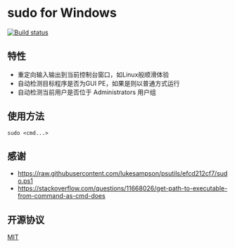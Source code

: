 ﻿sudo for Windows
================

[![Build status](https://ci.appveyor.com/api/projects/status/2d880hsxvy2levdm/branch/master?svg=true)](https://ci.appveyor.com/project/wzv5/sudo/branch/master)

## 特性

* 重定向输入输出到当前控制台窗口，如Linux般顺滑体验
* 自动检测目标程序是否为GUI PE，如果是则以普通方式运行
* 自动检测当前用户是否位于 Administrators 用户组

## 使用方法

`
sudo <cmd...>
`

## 感谢

* <https://raw.githubusercontent.com/lukesampson/psutils/efcd212cf7/sudo.ps1>
* <https://stackoverflow.com/questions/11668026/get-path-to-executable-from-command-as-cmd-does>

## 开源协议

[MIT](http://opensource.org/licenses/MIT)